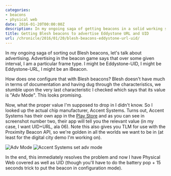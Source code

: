 ```yaml
---
categories:
- beacons
- physical web
date: 2016-01-20T00:00:00Z
description: In my ongoing saga of getting beacons in a solid working state, I find a solution in Accent Systems.
title: Getting Blesh beacons to advertise Eddystone URL and UID
url: /chronicle/2016/01/20/blesh-beacons-eddystone-url-uid/
---
```


In my ongoing saga of sorting out Blesh beacons, let's talk about advertising. Advertising in the beacon game says that over some given interval, I am a particular frame type. I might be Eddystone-UID, I might be Eddystone-URL, I might be an iBeacon.

How does one configure that with Blesh beacons? Blesh doesn't have much in terms of documentation and having dug through the characteristics, we stumble upon the very last characteristic I checked which says that its value is "Adv Mode". This looks promising.

Now, what the proper value I'm supposed to drop in I didn't know. So I looked up the actual chip manufacturer, Accent Systems. Turns out, Accent Systems has their own app in the [Play Store](https://play.google.com/store/apps/details?id=com.accent_systems.ibks_config_tool) and as you can see in screenshot number two, their app will tell you the relevant value (in my case, I want UID+URL, ala 06). Note this also gives you TLM for use with the Proximity Beacon API, so we're golden in all the worlds we want to be in (at least for the digital city demo I'm working on).

<img src="/images/blog/2016/01/ss-2016-01-20-1185x1958-bleshbeacon.png" alt="Adv Mode">

<img src="/images/blog/2016/01/Screenshot_20160120-171723.png" alt="Accent Systems set adv mode">

In the end, this immediately resolves the problem and now I have Physical Web covered as well as UID (though you'll have to do the battery pop + 15 seconds trick to put the beacon in configuration mode).

